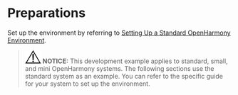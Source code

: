 # Preparations<a name="EN-US_TOPIC_0000001110906984"></a>

Set up the environment by referring to  [Setting Up a Standard OpenHarmony Environment](../quick-start/standard-system.md).

>![](public_sys-resources/icon-notice.gif) **NOTICE:** 
>This development example applies to standard, small, and mini OpenHarmony systems. The following sections use the standard system as an example. You can refer to the specific guide for your system to set up the environment.

